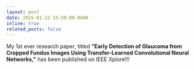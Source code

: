 ```yaml
---
layout: post
date: 2025-01-22 15:59:00-0400
inline: true
related_posts: false
---
```


My 1st ever research paper, titled **"Early Detection of Glaucoma from Cropped Fundus Images Using Transfer-Learned Convolutional Neural Networks,"** has been published on IEEE Xplore!!!
